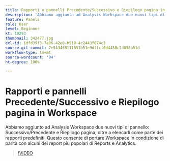 ```yaml
---
title: Rapporti e pannelli Precedente/Successivo e Riepilogo pagina in Workspace
description: 'Abbiamo aggiunto ad Analysis Workspace due nuovi tipi di pannello: Successivo/Precedente e Riepilogo pagina, oltre a elencarli come parte dei rapporti predefiniti. Questo consente di portare Workspace in condizione di parità con alcuni dei report più popolari di Reports e Analytics.'
feature: Panels
role: User
level: Beginner
kt: 10293
thumbnail: 342477.jpg
exl-id: 1dfd39f3-7a96-42e0-b510-4c2443f074c3
source-git-commit: 7e543468111051b51e9dffcf0d4438c2d058b51d
workflow-type: tm+mt
source-wordcount: '94'
ht-degree: 100%

---
```


# Rapporti e pannelli Precedente/Successivo e Riepilogo pagina in Workspace

Abbiamo aggiunto ad Analysis Workspace due nuovi tipi di pannello: Successivo/Precedente e Riepilogo pagina, oltre a elencarli come parte dei rapporti predefiniti. Questo consente di portare Workspace in condizione di parità con alcuni dei report più popolari di Reports e Analytics.

>[!VIDEO](https://video.tv.adobe.com/v/342477/?quality=12&learn=on)
